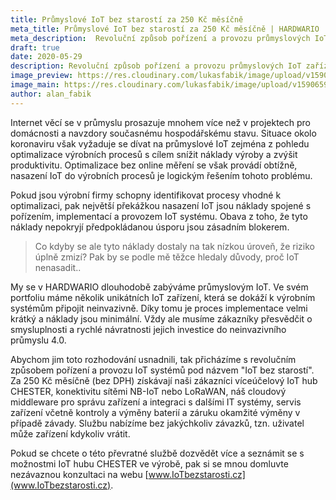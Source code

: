 ```yaml
---
title: Průmyslové IoT bez starostí za 250 Kč měsíčně
meta_title: Průmyslové IoT bez starostí za 250 Kč měsíčně | HARDWARIO
meta_description:  Revoluční způsob pořízení a provozu průmyslových IoT zařízení, který výrazně minimalizuje riziko promarněné investice.
draft: true
date: 2020-05-29
description: Revoluční způsob pořízení a provozu průmyslových IoT zařízení, který výrazně minimalizuje riziko promarněné investice.
image_preview: https://res.cloudinary.com/lukasfabik/image/upload/v1590659613/blog/2020-05-14-lorawan-mikrotik-chirpstack/lorawan.png
image_main: https://res.cloudinary.com/lukasfabik/image/upload/v1590659616/blog/2020-05-14-lorawan-mikrotik-chirpstack/lorawan_wide.png
author: alan_fabik
---
```


Internet věcí se v průmyslu prosazuje mnohem více než v projektech pro domácnosti a navzdory současnému hospodářskému stavu. Situace okolo koronaviru však vyžaduje se dívat na průmyslové IoT zejména z pohledu optimalizace výrobních procesů s cílem snížit náklady výroby a zvýšit produktivitu. Optimalizace bez online měření se však provádí obtížně, nasazení IoT do výrobních procesů je logickým řešením tohoto problému.

Pokud jsou výrobní firmy schopny identifikovat procesy vhodné k optimalizaci, pak největší překážkou nasazení IoT jsou náklady spojené s pořízením, implementací a provozem IoT systému. Obava z toho, že tyto náklady nepokryjí předpokládanou úsporu jsou zásadním blokerem.

>Co kdyby se ale tyto náklady dostaly na tak nízkou úroveň, že riziko úplně zmizí? Pak by se podle mě těžce hledaly důvody, proč IoT nenasadit..

My se v HARDWARIO dlouhodobě zabýváme průmyslovým IoT. Ve svém portfoliu máme několik unikátních IoT zařízení, která se dokáží k výrobním systémům připojit neinvazivně. Díky tomu je proces implementace velmi krátký a náklady jsou minimální. Vždy ale musíme zákazníky přesvědčit o smysluplnosti a rychlé návratnosti jejich investice do neinvazivního průmyslu 4.0.

Abychom jim toto rozhodování usnadnili, tak přicházíme s revolučním způsobem pořízení a provozu IoT systémů pod názvem "IoT bez starostí". Za 250 Kč měsíčně (bez DPH) získávají naši zákazníci víceúčelový IoT hub CHESTER, konektivitu sítěmi NB-IoT nebo LoRaWAN, náš cloudový middleware pro správu zařízení a integraci s dalšími IT systémy, servis zařízení včetně kontroly a výměny baterií a záruku okamžité výměny v případě závady. Službu nabízíme bez jakýchkoliv závazků, tzn. uživatel může zařízení kdykoliv vrátit.

Pokud se chcete o této převratné službě dozvědět více a seznámit se s možnostmi IoT hubu CHESTER ve výrobě, pak si se mnou domluvte nezávaznou konzultaci na webu [www.IoTbezstarosti.cz](www.IoTbezstarosti.cz).
